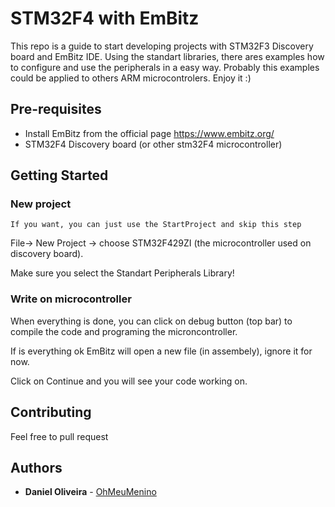 # STM32F4 with EmBitz

This repo is a guide to start developing projects with STM32F3 Discovery board and EmBitz IDE.
Using the standart libraries, there ares examples how to configure and use the peripherals in a easy way. Probably this examples could be applied to others ARM microcontrolers.
Enjoy it :)

## Pre-requisites

* Install EmBitz from the official page https://www.embitz.org/
* STM32F4 Discovery board (or other stm32F4 microcontroller)

## Getting Started

### New project

```
If you want, you can just use the StartProject and skip this step
```

File-> New Project -> choose STM32F429ZI (the microcontroller used on discovery board).

Make sure you select the Standart Peripherals Library!

### Write on microcontroller

When everything is done, you can click on debug button (top bar) to compile the code and programing the microncontroller.

If is everything ok EmBitz will open a new file (in assembely), ignore it for now.

Click on Continue and you will see your code working on.

## Contributing

Feel free to pull request 

## Authors

* **Daniel Oliveira** - [OhMeuMenino](https://github.com/OhMeuMenino)
